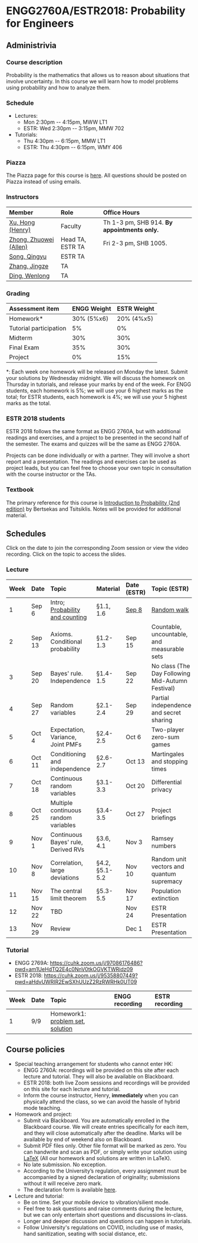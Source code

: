 # ENGG2760A/ESTR2018: Probability for Engineers

## Administrivia

### Course description
Probability is the mathematics that allows us to reason about situations that involve uncertainty. In this course we will learn how to model problems using probability and how to analyze them.

### Schedule
- Lectures: 
  * Mon 2:30pm -- 4:15pm, MWW LT1
  * ESTR: Wed 2:30pm -- 3:15pm, MMW 702
- Tutorials:
  * Thu 4:30pm -- 6:15pm, MMW LT1
  * ESTR: Thu 4:30pm -- 6:15pm, WMY 406

### Piazza
The Piazza page for this course is [here](http://piazza.com/cuhk.edu.hk/fall2021/engg2760aestr2018/home).
All questions should be posted on Piazza instead of using emails.

### Instructors
| Member | Role | Office Hours |
| :---------------- | :--- | :----------- |
| [Xu, Hong (Henry)](https://henryhxu.github.io/) | Faculty | Th 1-3 pm, SHB 914. **By appointments only.**
| [Zhong, Zhuowei (Allen)](mailto:zwzhong@cse.cuhk.edu.hk) | Head TA, ESTR TA | Fri 2-3 pm, SHB 1005. 
| [Song, Qingyu](mailto:qysong21@cse.cuhk.edu.hk) | ESTR TA |
| [Zhang, Jingze](mailto:jzzhang21@cse.cuhk.edu.hk) | TA |
| [Ding, Wenlong](mailto:wlding21@cse.cuhk.edu.hk) | TA |


### Grading
| Assessment item | ENGG Weight | ESTR Weight
| :---------------- | :--- | :--- | 
| Homework* | 30% (5%x6) | 20% (4%x5)
| Tutorial participation | 5% | 0%
| Midterm | 30%  | 30%
| Final Exam | 35% | 30%
| Project | 0% | 15%

\*: Each week one homework will be released on Monday the latest. Submit your solutions by Wednesday midnight. We will discuss the homework on Thursday in tutorials, and release your marks by end of the week. For ENGG students, each homework is 5%; we will use your 6 highest marks as the total; for ESTR students, each homework is 4%; we will use your 5 highest marks as the total.

### ESTR 2018 students
ESTR 2018 follows the same format as ENGG 2760A, but with additional readings and exercises, and a project to be presented in the second half of the semester. The exams and quizzes will be the same as ENGG 2760A.

Projects can be done individually or with a partner. They will involve a short report and a presentation. The readings and exercises can be used as project leads, but you can feel free to choose your own topic in consultation with the course instructor or the TAs.

### Textbook
The primary reference for this course is [Introduction to Probability (2nd edition)](http://athenasc.com/probbook.html) by Bertsekas and Tsitsiklis. Notes will be provided for additional material.


## Schedules
Click on the date to join the corresponding Zoom session or view the video recording. Click on the topic to access the slides.

### Lecture
| Week | Date | Topic | Material | Date (ESTR) | Topic (ESTR) |
| :---------------- | :--- | :--- | :--- | :--- | :--- |
| 1 | Sep 6 | Intro; [Probability and counting]() | §1.1, 1.6 | [Sep 8](https://cuhk.zoom.us/j/95446850628?pwd=RG5rV3AxNUIwa3JOTzY4dUVEY2VmUT09) | [Random walk]() 
| 2 | Sep 13 | Axioms. Conditional probability| §1.2-1.3 | Sep 15 | Countable, uncountable, and measurable sets
| 3 | Sep 20 | Bayes' rule. Independence | §1.4-1.5 | Sep 22 | No class (The Day Following Mid-Autumn Festival)  
| 4 | Sep 27 | Random variables| §2.1-2.4  | Sep 29 | Partial independence and secret sharing
| 5 | Oct 4 | Expectation, Variance, Joint PMFs| §2.4-2.5 | Oct 6 | Two-player zero-sum games
| 6 | Oct 11 | Conditioning and independence| §2.6-2.7 | Oct 13 | Martingales and stopping times
| 7 | Oct 18 | Continuous random variables| §3.1-3.3 | Oct 20 | Differential privacy
| 8 | Oct 25 | Multiple continuous random variables| §3.4-3.5 | Oct 27 | Project briefings
| 9 | Nov 1 | Continuous Bayes' rule, Derived RVs| §3.6, 4.1 | Nov 3 | Ramsey numbers
| 10 | Nov 8  | Correlation, large deviations| §4.2, §5.1-5.2 | Nov 10 | Random unit vectors and quantum supremacy
| 11 | Nov 15 | The central limit theorem| §5.3-5.5 | Nov 17 |  Population extinction
| 12 | Nov 22 | TBD | | Nov 24 | ESTR Presentation 
| 13 | Nov 29 | Review | | Dec 1 | ESTR Presentation 

### Tutorial

- ENGG 2769A: https://cuhk.zoom.us/j/97086176486?pwd=am1UeHdTQ2E4c0NnV0tkOGVKTWRidz09
- ESTR 2018: https://cuhk.zoom.us/j/95358807449?pwd=aHdvUWRIR2EwSXhUUzZ2RzRWRHk0UT09

| Week | Date | Topic | ENGG recording | ESTR recording
| :---------------- | :--- | :--- | :--- | :--- |
| 1 | 9/9 | Homework1: [problem set](), [solution]() | | |


## Course policies
- Special teaching arrangement for students who cannot enter HK:
  * ENGG 2760A: recordings will be provided on this site after each lecture and tutorial. They will also be available on Blackboard.
  * ESTR 2018: both live Zoom sessions and recordings will be provided on this site for each lecture and tutorial.
  * Inform the course instructor, Henry, **immediately** when you can physically attend the class, so we can avoid the hassle of hybrid mode teaching.
- Homework and project: 
  * Submit via Blackboard. You are automatically enrolled in the Blackboard course. We will create entries specifically for each item, and they will close automatically after the deadline. Marks will be available by end of weekend also on Blackboard.
  * Submit PDF files only. Other file format will be marked as zero. You can handwrite and scan as PDF, or simply write your solution using [LaTeX](https://www.latex-project.org/) (All our homework and solutions are written in LaTeX).
  * No late submission. No exception.
  * According to the University’s regulation, every assignment must be accompanied by a signed declaration of originality; submissions without it will receive zero mark.
  * The declaration form is available [here](http://www.cuhk.edu.hk/policy/academichonesty/Eng_htm_files_(2013-14)/declaration_en.doc).
- Lecture and tutorial:
  * Be on time. Set your mobile device to vibration/silient mode.
  * Feel free to ask questions and raise comments during the lecture, but we can only entertain short questions and discussions in-class.
  * Longer and deeper discussion and questions can happen in tutorials.
  * Follow University's regulations on COVID, including use of masks, hand sanitization, seating with social distance, etc.
